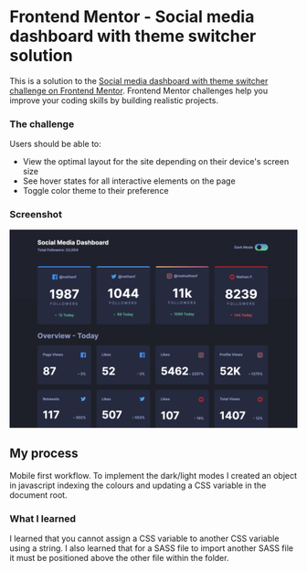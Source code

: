 # Frontend Mentor - Social media dashboard with theme switcher solution

This is a solution to the [Social media dashboard with theme switcher challenge on Frontend Mentor](https://www.frontendmentor.io/challenges/social-media-dashboard-with-theme-switcher-6oY8ozp_H). Frontend Mentor challenges help you improve your coding skills by building realistic projects.

### The challenge

Users should be able to:

- View the optimal layout for the site depending on their device's screen size
- See hover states for all interactive elements on the page
- Toggle color theme to their preference

### Screenshot

![](./Screenshot%202022-10-13%20at%2015.59.05.png)

## My process

Mobile first workflow.
To implement the dark/light modes I created an object in javascript indexing the colours and updating a CSS variable in the
document root.

### What I learned

I learned that you cannot assign a CSS variable to another CSS variable using a string.
I also learned that for a SASS file to import another SASS file it must be positioned above the other file within the folder.
